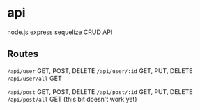 # api
node.js express sequelize CRUD API

## Routes
`/api/user` GET, POST, DELETE
`/api/user/:id` GET, PUT, DELETE
`/api/user/all` GET

`/api/post` GET, POST, DELETE
`/api/post/:id` GET, PUT, DELETE
`/api/post/all` GET
(this bit doesn't work yet)

